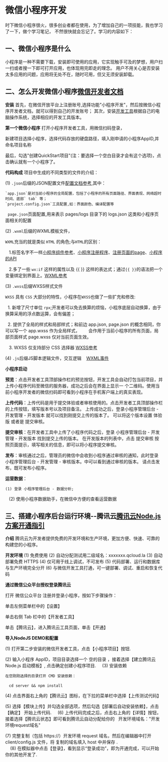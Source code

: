 
# 微信小程序开发

时下微信小程序很火，很多创业者都在使用，为了增加自己的一项技能，我也学习了一下，做个学习笔记，
不然很快就会忘记了。学习的内容如下：
## 一、微信小程序是什么
小程序是一种不需要下载，安装即可使用的应用，它实现触手可及的梦想，用户扫一扫或者搜一下即可打开应用，也体现用完即走的理念。
用户不用关心是否安装太多应用的问题，应用将无处不在，随时可用，但又无须安装卸载。

## 二、怎么开发微信小程序[微信开发者文档](https://mp.weixin.qq.com/debug/wxadoc/dev/)
**安装**
首先，在微信开放平台上注册账号,选择功能"小程序开发"，然后按微信小程序开发者文档，就可以得到自己的开发账号；
其次，安装[开发工具](https://mp.weixin.qq.com/debug/wxadoc/dev/devtools/download.html?t=2018314)根据自己的电脑操作系统，选择相应的开发工具版本。

**第一个微信小程序**
打开小程序开发者工具，用微信扫码登录，

新建项目选择小程序，选择代码存放的硬盘路径，填入刚申请的小程序AppID,并命名项目名称

最后，勾选"创建QuickStart项目"(注：要选择一个空白目录才会有这个选项)，点击确认就有一个小程序了。

**代码构成**
项目中生成的不同类型的文件的介绍：

(1) `.json`后缀的JSON配置文件[配置文档参考](https://mp.weixin.qq.com/debug/wxadoc/dev/framework/config.html),其中：
    
    `app.json`是对当前小程序的全局配置，包括了小程序的所有页面路径、界面表现、网络超时时间、底部` tab` 等；
    `project.config.json`工具配置,如：界面颜色、编译配置等
    `page.json`页面配置,用来表示 pages/logs 目录下的 logs.json 这类和小程序页面相关的配置

(2) `.wxml`后缀的WXML模板文件，

`WXML`充当的就是类似 `HTML` 的角色;与`HTML`的区别：

    1.标签名字不一样[小程序组件参考](https://mp.weixin.qq.com/debug/wxadoc/dev/component/?t=2018314)、[小程序注册程序](https://mp.weixin.qq.com/debug/wxadoc/dev/framework/app-service/app.html)、[注册页面的page](https://mp.weixin.qq.com/debug/wxadoc/dev/framework/app-service/page.html)、[小程序的API](https://mp.weixin.qq.com/debug/wxadoc/dev/api/?t=2018314)
    
    2.多了一些 `wx:if` 这样的属性以及 {{ }} 这样的表达式；通过` {{ }} `的语法把一个变量绑定到界面上。[WXML参考](https://mp.weixin.qq.com/debug/wxadoc/dev/framework/view/wxml/) 
    
(3) `.wxss`后缀WXSS样式文件
   
   `WXSS` 具有 `CSS` 大部分的特性，小程序在` WXSS `也做了一些扩充和修改:
    
    1. 新增了尺寸单位 `rpx`;开发者可以免去换算的烦恼，小程序底层自动换算，由于换算采用的浮点数运算，会有偏差；
    
    2. 提供了全局的样式和局部样式；和前边 app.json, page.json 的概念相同，你可以写一个 app.wxss 作为全局样式，
        会作用于当前小程序的所有页面，局部页面样式 page.wxss 仅对当前页面生效。
        
    3.  WXSS 仅支持部分 CSS 选择器  [WXSS参考](https://mp.weixin.qq.com/debug/wxadoc/dev/framework/view/wxss.html)

(4) `.js`后缀JS脚本逻辑文件，交互逻辑
    [WXML事件](https://mp.weixin.qq.com/debug/wxadoc/dev/framework/view/wxml/event.html)

**小程序启动**

**预览**：点击开发者工具顶部操作栏的预览按钮，开发工具会自动打包当前项目，并上传小程序代码至微信的服务器，成功之后会在界面上显示一
个二维码。使用当前小程序开发者的微信扫码即可看到小程序在手机客户端上的真实表现。

**上传代码**：上传代码是用于提交体验或者审核使用的。点击开发者工具顶部操作栏的上传按钮，填写版本号以及项目备注。
上传成功之后，登录小程序管理后台 - 开发管理 - 开发版本 就可以找到刚提交上传的版本了。
可以将这个版本设置 体验版 或者是 提交审核。

**提交审核**：在开发者工具中上传了小程序代码之后，登录 小程序管理后台 - 开发管理 - 开发版本 找到提交上传的版本。
在开发版本的列表中，点击 提交审核 按照页面提示，填写相关的信息，即可以将小程序提交审核。

**发布**：审核通过之后，管理员的微信中会收到小程序通过审核的通知，此时登录 小程序管理后台 - 开发管理 - 审核版本。中可以看到通过审核的版本。
请点击发布，既可发布小程序。

**运营数据**：
    
    (1) 登录 小程序管理后台 - 数据分析;
    (2) 使用小程序数据助手，在微信中方便的查看运营数据


## 三、搭建小程序后台运行环境--腾讯云[腾讯云Node.js 方案开通指引](https://cloud.tencent.com/document/product/619/11447)
**介绍**
腾讯云为开发者提供免费的开发环境和生产环境，更加方便、快速、可靠的构建您的小程序。

**开发环境**
(1) 免费使用
(2) 自动分配测试用二级域名：xxxxxxx.qcloud.la
(3) 自动部署免费 HTTPS
(4) 仅可用于线上调试，不可发布
(5) 代码部署、运行和数据库与生产环境完全分开
(6) 与微信开发工具打通，可一键部署、调试、重启和恢复代码

**通过微信公众平台授权登录腾讯云**

打开 微信公众平台 注册并登录小程序，按如下步骤操作：

单击左侧菜单栏中的【设置】

单击右侧 Tab 栏中的【开发者工具】

单击【腾讯云】，进入腾讯云工具页面，单击【开通】

**导入NodeJS DEMO和配置**

(1) 打开第二步安装的微信开发者工具，点击【小程序项目】按钮.

(2) 输入小程序 AppID，项目目录选择一个 空的目录 ，接着选择【建立腾讯云 Node.js 启动模板】,
    点击确定创建小程序项目.
    
(3) 安装依赖

    在您刚刚选择的目录打开 CMD 安装依赖：
    `cd server && npm install`

(4) 点击界面右上角的【腾讯云】图标，在下拉的菜单栏中选择【上传测试代码】

(5) 选择【模块上传】并勾选全部选项，然后勾选【部署后自动安装依赖】，点击【确定】
    开始上传代码.
    
(6) 上传代码完成之后，点击右上角的【详情】按钮，接着选择【腾讯云状态】即可看到腾讯云自动分配给你的
    开发环境域名："开发环境request域名"
    
(7) 完整复制（包括 https://）开发环境 request 域名，然后在编辑器中打开 client/config.js 文件，将
    复制的域名填入 host 中并保存 .  
    
(8) 在模拟器中点击【登录】，看到显示“登录成功”，即为开通完成，可以开始你的其他开发了.




